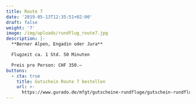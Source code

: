 ```yaml
---
title: Route 7
date: '2019-05-13T12:35:51+02:00'
draft: false
weight: '7'
image: /img/uploads/rundflug_route7.jpg
description: |-
  **Berner Alpen, Engadin oder Jura**

  Flugzeit ca. 1 Std. 50 Minuten

  Preis pro Person: CHF 350.–
buttons:
  - cta: true
    title: Gutschein Route 7 bestellen
    url: >-
      https://www.gurado.de/mfgt/gutscheine-rundfluge/gutschein-rundflug-route-7.html
---
```


